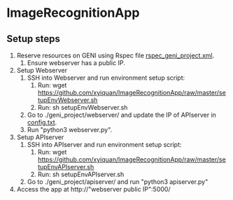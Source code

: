 # ImageRecognitionApp

## Setup steps
1. Reserve resources on GENI using Rspec file <a href="https://github.com/xyiquan/ImageRecognitionApp/raw/master/rspec_geni_project.xml">rspec_geni_project.xml</a>.
   1. Ensure webserver has a public IP.
1. Setup Webserver
   1. SSH into Webserver and run environment setup script:
      1. Run: wget https://github.com/xyiquan/ImageRecognitionApp/raw/master/setupEnvWebserver.sh
      1. Run: sh setupEnvWebserver.sh
   1. Go to ./geni_project/webserver/ and update the IP of APIserver in <a href="https://github.com/xyiquan/ImageRecognitionApp/tree/master/webserver">config.txt</a>.
   1. Run "python3 webserver.py".
1. Setup APIserver  
   1. SSH into APIserver and run environment setup script:
      1. Run: wget https://github.com/xyiquan/ImageRecognitionApp/raw/master/setupEnvAPIserver.sh
      1. Run: sh setupEnvAPIserver.sh
   1. Go to ./geni_project/apiserver/ and run "python3 apiserver.py"
1. Access the app at http://"webserver public IP":5000/
